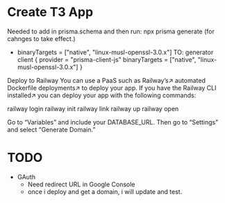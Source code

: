 # Create T3 App



Needed to add in prisma.schema and then run: npx prisma generate (for cahnges to take effect.)

 - binaryTargets = ["native", "linux-musl-openssl-3.0.x"]
 TO:
    generator client {
        provider = "prisma-client-js"
        binaryTargets = ["native", "linux-musl-openssl-3.0.x"]
    }

Deploy to Railway
You can use a PaaS such as Railway’s↗ automated Dockerfile deployments↗ to deploy your app. If you have the Railway CLI installed↗ you can deploy your app with the following commands:

railway login
railway init
railway link
railway up
railway open

Go to “Variables” and include your DATABASE_URL. Then go to “Settings” and select “Generate Domain.”


# TODO


- GAuth
    - Need redirect URL in Google Console
    - once i deploy and get a domain, i will update and test.
